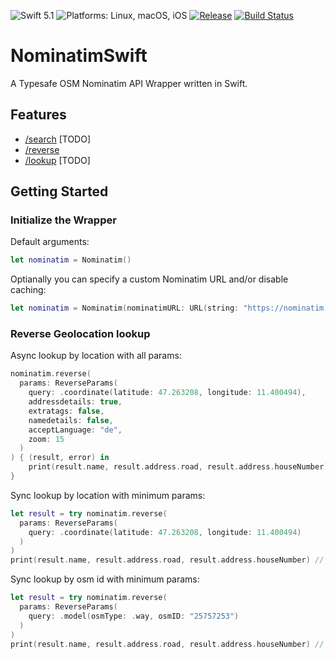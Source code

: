 ![Swift 5.1](https://img.shields.io/badge/Swift-5.1-orange.svg?style=flat)
![Platforms: Linux, macOS, iOS](https://img.shields.io/badge/Platforms-Linux20%7C%20macOS%20%7C%20iOS-lightgray.svg?style=flat)
[![Release](https://img.shields.io/github/v/release/123FLO321/NominatimSwift.svg?style=flat)](https://github.com/123FLO321/NominatimSwift/releases)
[![Build Status](https://travis-ci.com/123FLO321/NominatimSwift.svg?branch=master)](https://travis-ci.com/123FLO321/NominatimSwift)

# NominatimSwift
A Typesafe OSM Nominatim API Wrapper written in Swift.

## Features
- [/search](https://nominatim.org/release-docs/develop/api/Search/) [TODO]
- [/reverse](https://nominatim.org/release-docs/develop/api/Reverse/)
- [/lookup](https://nominatim.org/release-docs/develop/api/Lookup/) [TODO]

## Getting Started
### Initialize the Wrapper
Default arguments:
```SWIFT
let nominatim = Nominatim()
```
Optianally you can specify a custom Nominatim URL and/or disable caching:
```SWIFT
let nominatim = Nominatim(nominatimURL: URL(string: "https://nominatim.example.com")!, enableCache: false)
```

### Reverse Geolocation lookup
Async lookup by location with all params:
```SWIFT
nominatim.reverse(
  params: ReverseParams(
    query: .coordinate(latitude: 47.263208, longitude: 11.400494),
    addressdetails: true,
    extratags: false,
    namedetails: false,
    acceptLanguage: "de",
    zoom: 15
  )
) { (result, error) in 
    print(result.name, result.address.road, result.address.houseNumber) // Hauptbahnhof Südtiroler Platz 5 
}
```
Sync lookup by location with minimum params:
```SWIFT
let result = try nominatim.reverse(
  params: ReverseParams(
    query: .coordinate(latitude: 47.263208, longitude: 11.400494)
  )
)
print(result.name, result.address.road, result.address.houseNumber) // Hauptbahnhof Südtiroler Platz 5 
```
Sync lookup by osm id with minimum params:
```SWIFT
let result = try nominatim.reverse(
  params: ReverseParams(
    query: .model(osmType: .way, osmID: "25757253")
  )
)
print(result.name, result.address.road, result.address.houseNumber) // Hauptbahnhof Südtiroler Platz 5 
```
